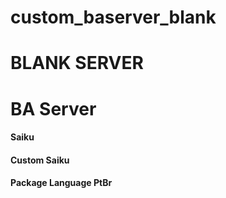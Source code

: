 # custom_baserver_blank

BLANK SERVER
===========

BA Server
======
#### Saiku ####
#### Custom Saiku ####
#### Package Language PtBr ####


